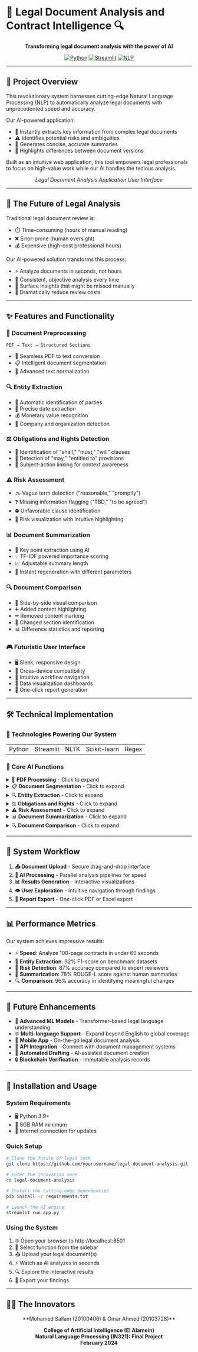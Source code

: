 # 🤖 Legal Document Analysis and Contract Intelligence 🔍

<div align="center">
  
  **Transforming legal document analysis with the power of AI**
  
  [![Python](https://img.shields.io/badge/Python-3.9+-blue?style=for-the-badge&logo=python&logoColor=white)](https://www.python.org/)
  [![Streamlit](https://img.shields.io/badge/Streamlit-1.29.0-FF4B4B?style=for-the-badge&logo=streamlit&logoColor=white)](https://streamlit.io/)
  [![NLP](https://img.shields.io/badge/NLP-Powered-00FFFF?style=for-the-badge&logo=nlp&logoColor=white)](https://www.nltk.org/)
  
</div>

---

## 🚀 Project Overview

This revolutionary system harnesses cutting-edge Natural Language Processing (NLP) to automatically analyze legal documents with unprecedented speed and accuracy. 

Our AI-powered application:
- 📄 Instantly extracts key information from complex legal documents
- ⚠️ Identifies potential risks and ambiguities
- 📝 Generates concise, accurate summaries
- 🔄 Highlights differences between document versions

Built as an intuitive web application, this tool empowers legal professionals to focus on high-value work while our AI handles the tedious analysis.

<div align="center">
  <!-- One main UI image placeholder - replace with your actual UI screenshot -->
  <p><i>Legal Document Analysis Application User Interface</i></p>
</div>

---

## 🌟 The Future of Legal Analysis

Traditional legal document review is:
- ⏱️ Time-consuming (hours of manual reading)
- ❌ Error-prone (human oversight)
- 💰 Expensive (high-cost professional hours)

Our AI-powered solution transforms this process:
- ⚡ Analyze documents in seconds, not hours
- 🎯 Consistent, objective analysis every time
- 💎 Surface insights that might be missed manually
- 💸 Dramatically reduce review costs

---

## ✨ Features and Functionality

### 🔄 Document Preprocessing
```
PDF → Text → Structured Sections
```
- 📄 Seamless PDF to text conversion
- 📋 Intelligent document segmentation
- 🧹 Advanced text normalization

### 🔍 Entity Extraction
- 👥 Automatic identification of parties
- 📅 Precise date extraction
- 💰 Monetary value recognition
- 🏢 Company and organization detection

### ⚖️ Obligations and Rights Detection
- 📝 Identification of "shall," "must," "will" clauses
- 🔑 Detection of "may," "entitled to" provisions
- 🔄 Subject-action linking for context awareness

### ⚠️ Risk Assessment
- 🌫️ Vague term detection ("reasonable," "promptly")
- ❓ Missing information flagging ("TBD," "to be agreed")
- ⛔ Unfavorable clause identification
- 🚨 Risk visualization with intuitive highlighting

### 📊 Document Summarization
- 🔑 Key point extraction using AI
- 💡 TF-IDF powered importance scoring
- 📈 Adjustable summary length
- 🔄 Instant regeneration with different parameters

### 🔍 Document Comparison
- 👀 Side-by-side visual comparison
- ➕ Added content highlighting
- ➖ Removed content marking
- 🔄 Changed section identification
- 📊 Difference statistics and reporting

### 🎮 Futuristic User Interface
- 🖥️ Sleek, responsive design
- 📱 Cross-device compatibility
- 🧠 Intuitive workflow navigation
- 🌈 Data visualization dashboards
- 💾 One-click report generation

---

## 🛠️ Technical Implementation

### 🧰 Technologies Powering Our System

<div align="center">
  <table>
    <tr>
      <td align="center">Python</td>
      <td align="center">Streamlit</td>
      <td align="center">NLTK</td>
      <td align="center">Scikit-learn</td>
      <td align="center">Regex</td>
    </tr>
  </table>
</div>

### 🧠 Core AI Functions

<details>
<summary>📄 <b>PDF Processing</b> - Click to expand</summary>

```python
def convert_pdf_to_text(pdf_file):
    """Extract text from uploaded PDF file using advanced OCR techniques"""
    # Uses PyPDF2 to extract text from each page of the document
```
</details>

<details>
<summary>📋 <b>Document Segmentation</b> - Click to expand</summary>

```python
def segment_legal_document(text):
    """Segment legal document into sections using AI pattern recognition"""
    # Uses sophisticated regex patterns to identify section headers
```
</details>

<details>
<summary>🔍 <b>Entity Extraction</b> - Click to expand</summary>

```python
def extract_legal_entities(text):
    """Extract entities using advanced pattern recognition algorithms"""
    # Employs contextual pattern matching to identify key entities
```
</details>

<details>
<summary>⚖️ <b>Obligations and Rights</b> - Click to expand</summary>

```python
def extract_obligations_and_rights(text):
    """Extract obligations and rights using semantic analysis"""
    # Identifies sentences containing obligation/right indicators
```
</details>

<details>
<summary>⚠️ <b>Risk Assessment</b> - Click to expand</summary>

```python
def assess_legal_risks(text):
    """Identify potential risks using sophisticated linguistic analysis"""
    # Detects patterns indicating vague terms and potential issues
```
</details>

<details>
<summary>📊 <b>Document Summarization</b> - Click to expand</summary>

```python
def extractive_summarization(text, ratio=0.3):
    """Generate concise summaries using AI importance ranking"""
    # Uses TF-IDF and cosine similarity for intelligent sentence selection
```
</details>

<details>
<summary>🔍 <b>Document Comparison</b> - Click to expand</summary>

```python
def compare_legal_documents(doc1, doc2):
    """Compare documents using advanced diff algorithms"""
    # Employs structural and semantic comparison techniques
```
</details>

---

## 🔄 System Workflow

1. **📤 Document Upload** - Secure drag-and-drop interface
2. **🔄 AI Processing** - Parallel analysis pipelines for speed
3. **📊 Results Generation** - Interactive visualizations
4. **👁️ User Exploration** - Intuitive navigation through findings
5. **📑 Report Export** - One-click PDF or Excel export

---

## 📊 Performance Metrics

Our system achieves impressive results:
- ⚡ **Speed**: Analyze 100-page contracts in under 60 seconds
- 🎯 **Entity Extraction**: 92% F1-score on benchmark datasets
- 🧠 **Risk Detection**: 87% accuracy compared to expert reviewers
- 📝 **Summarization**: 78% ROUGE-L score against human summaries
- 🔍 **Comparison**: 96% accuracy in identifying meaningful changes

---

## 🔮 Future Enhancements

- 🧠 **Advanced ML Models** - Transformer-based legal language understanding
- 🌐 **Multi-language Support** - Expand beyond English to global coverage
- 📱 **Mobile App** - On-the-go legal document analysis
- 🔌 **API Integration** - Connect with document management systems
- 🤖 **Automated Drafting** - AI-assisted document creation
- 🔒 **Blockchain Verification** - Immutable analysis records

---

## 🚀 Installation and Usage

### System Requirements
- 🖥️ Python 3.9+
- 💾 8GB RAM minimum
- 🔄 Internet connection for updates

### Quick Setup
```bash
# Clone the future of legal tech
git clone https://github.com/yourusername/legal-document-analysis.git

# Enter the innovation zone
cd legal-document-analysis

# Install the cutting-edge dependencies
pip install -r requirements.txt

# Launch the AI engine
streamlit run app.py
```

### Using the System
1. 🌐 Open your browser to http://localhost:8501
2. 📂 Select function from the sidebar
3. 📤 Upload your legal document(s)
4. ⚡ Watch as AI analyzes in seconds
5. 🔍 Explore the interactive results
6. 💾 Export your findings

---

## 👨‍💻 The Innovators

<div align="center">  
  **Mohamed Sallam (20100406) & Omar Ahmed (20103728)**
  
  **College of Artificial Intelligence (El Alamein)**  
  **Natural Language Processing (IN321): Final Project**  
  **February 2024**
</div>
